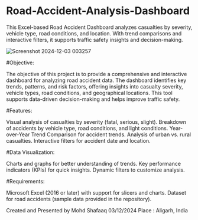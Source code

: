 # Road-Accident-Analysis-Dashboard
This Excel-based Road Accident Dashboard analyzes casualties by severity, vehicle type, road conditions, and location. With trend comparisons and interactive filters, it supports traffic safety insights and decision-making.

![Screenshot 2024-12-03 003257](https://github.com/user-attachments/assets/4f3f5f7c-4cb8-46a8-81ec-06dd0ee34475)

#Objective: 

The objective of this project is to provide a comprehensive and interactive dashboard for analyzing road accident data. The dashboard identifies key trends, patterns, and risk factors, offering insights into casualty severity, vehicle types, road conditions, and geographical locations. This tool supports data-driven decision-making and helps improve traffic safety.

#Features: 

Visual analysis of casualties by severity (fatal, serious, slight).
Breakdown of accidents by vehicle type, road conditions, and light conditions.
Year-over-Year Trend Comparison for accident trends.
Analysis of urban vs. rural casualties.
Interactive filters for accident date and location.

#Data Visualization: 

Charts and graphs for better understanding of trends.
Key performance indicators (KPIs) for quick insights.
Dynamic filters to customize analysis.

#Requirements:

Microsoft Excel (2016 or later) with support for slicers and charts.
Dataset for road accidents (sample data provided in the repository).


Created and Presented by Mohd Shafaaq
03/12/2024
Place : Aligarh, India 
